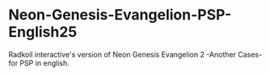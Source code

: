# Neon-Genesis-Evangelion-PSP-English25
Radkoil interactive's version of Neon Genesis Evangelion 2 -Another Cases- for PSP in english. 
